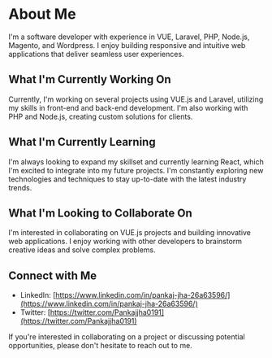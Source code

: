 # About Me

I'm a software developer with experience in VUE, Laravel, PHP, Node.js, Magento, and Wordpress. I enjoy building responsive and intuitive web applications that deliver seamless user experiences.

## What I'm Currently Working On

Currently, I'm working on several projects using VUE.js and Laravel, utilizing my skills in front-end and back-end development. I'm also working with PHP and Node.js, creating custom solutions for clients.

## What I'm Currently Learning

I'm always looking to expand my skillset and currently learning React, which I'm excited to integrate into my future projects. I'm constantly exploring new technologies and techniques to stay up-to-date with the latest industry trends.

## What I'm Looking to Collaborate On

I'm interested in collaborating on VUE.js projects and building innovative web applications. I enjoy working with other developers to brainstorm creative ideas and solve complex problems.

## Connect with Me

- LinkedIn: [https://www.linkedin.com/in/pankaj-jha-26a63596/](https://www.linkedin.com/in/pankaj-jha-26a63596/)
- Twitter: [https://twitter.com/Pankajjha0191](https://twitter.com/Pankajjha0191)

If you're interested in collaborating on a project or discussing potential opportunities, please don't hesitate to reach out to me.

